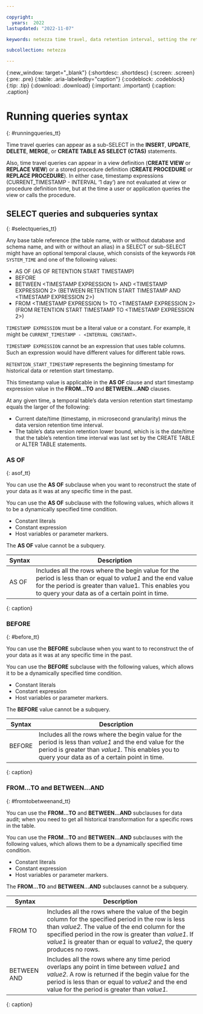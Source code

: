 ```yaml
---

copyright:
  years:  2022
lastupdated: "2022-11-07"

keywords: netezza time travel, data retention interval, setting the retention interval, changing the retention interval

subcollection: netezza

---
```


{:new_window: target="_blank"}
{:shortdesc: .shortdesc}
{:screen: .screen}
{:pre: .pre}
{:table: .aria-labeledby="caption"}
{:codeblock: .codeblock}
{:tip: .tip}
{:download: .download}
{:important: .important}
{:caption: .caption}

# Running queries syntax
{: #runningqueries_tt}

Time travel queries can appear as a sub-SELECT in the **INSERT**, **UPDATE**, **DELETE**, **MERGE**, or **CREATE TABLE AS SELECT (CTAS)** statements.

Also, time travel queries can appear in a view definition (**CREATE VIEW** or **REPLACE VIEW**) or a stored procedure definition (**CREATE PROCEDURE** or **REPLACE PROCEDURE**). In either case, timestamp expressions (CURRENT_TIMESTAMP - INTERVAL ‘1 day’) are not evaluated at view or procedure definition time, but at the time a user or application queries the view or calls the procedure.

## SELECT queries and subqueries syntax
{: #selectqueries_tt}

Any base table reference (the table name, with or without database and schema name, and with or without an alias) in a SELECT or sub-SELECT might have an optional temporal clause, which consists of the keywords `FOR SYSTEM_TIME` and one of the following values:

- AS OF <TIMESTAMP EXPRESSION> (AS OF RETENTION START TIMESTAMP)
- BEFORE <TIMESTAMP EXPRESSION>
- BETWEEN <TIMESTAMP EXPRESSION 1> AND <TIMESTAMP EXPRESSION 2> (BETWEEN RETENTION START TIMESTAMP AND <TIMESTAMP EXPRESSION 2>)
- FROM <TIMESTAMP EXPRESSION 1> TO <TIMESTAMP EXPRESSION 2> (FROM RETENTION START TIMESTAMP TO <TIMESTAMP EXPRESSION 2>)

`TIMESTAMP EXPRESSION` must be a literal value or a constant. For example, it might be `CURRENT_TIMESTAMP - <INTERVAL CONSTANT>`.

`TIMESTAMP EXPRESSION` cannot be an expression that uses table columns. Such an expression would have different values for different table rows.

`RETENTION_START_TIMESTAMP`  represents the beginning timestamp for historical data or retention start timestamp.

This timestamp value is applicable in the **AS OF** clause and start timestamp expression value in the **FROM...TO** and **BETWEEN...AND** clauses.

At any given time, a temporal table’s data version retention start timestamp equals the larger of the following:

- Current date/time (timestamp, in microsecond granularity) minus the data version retention time interval.
- The table’s data version retention lower bound, which is is the date/time that the table’s retention time interval was last set by the CREATE TABLE or ALTER TABLE statements.

### AS OF
{: asof_tt}

You can use the **AS OF** subclause when you want to reconstruct the state of your data as it was at any specific time in the past.

You can use the **AS OF** subclause with the following values, which allows it to be a dynamically specified time condition.

- Constant literals
- Constant expression
- Host variables or parameter markers.

The **AS OF** value cannot be a subquery.

|Syntax           | Description  |
| -----------     | -----------  |
| AS OF <value1>  | Includes all the rows where the begin value for the period is less than or equal to *value1* and the end value for the period is greater than value1. This enables you to query your data as of a certain point in time. |
{: caption}

### BEFORE
{: #before_tt}

You can use the **BEFORE** subclause when you want to to reconstruct the  of your data as it was at any specific time in the past.

You can use the **BEFORE** subclause with the following values, which allows it to be a dynamically specified time condition.

- Constant literals
- Constant expression
- Host variables or parameter markers.

The **BEFORE** value cannot be a subquery.

| Syntax      | Description |
| ----------- | ----------- |
| BEFORE <value1> | Includes all the rows where the begin value for the period is less than *value1* and the end value for the period is greater than *value1*. This enables you to query your data as of a certain point in time. |
{: caption}

### FROM...TO and BETWEEN...AND
{: #fromtobetweenand_tt}

You can use the **FROM...TO** and **BETWEEN...AND** subclauses for data audit; when you need to get all historical transformation for a specific rows in the table.

You can use the **FROM...TO** and **BETWEEN...AND** subclauses with the following values, which allows them to be a dynamically specified time condition.

- Constant literals
- Constant expression
- Host variables or parameter markers.

The **FROM...TO** and **BETWEEN...AND** subclauses cannot be a subquery.

| Syntax      | Description |
| ----------- | ----------- |
| FROM <value1> TO <value2> | Includes all the rows where the value of the begin column for the specified period in the row is less than *value2*. The value of the end column for the specified period in the row is greater than *value1*. If *value1* is greater than or equal to *value2*, the query produces no rows.|
| BETWEEN <value1> AND <value2> | Includes all the rows where any time period overlaps any point in time between *value1* and *value2*. A row is returned if the begin value for the period is less than or equal to *value2* and the end value for the period is greater than *value1*.|
{: caption}
